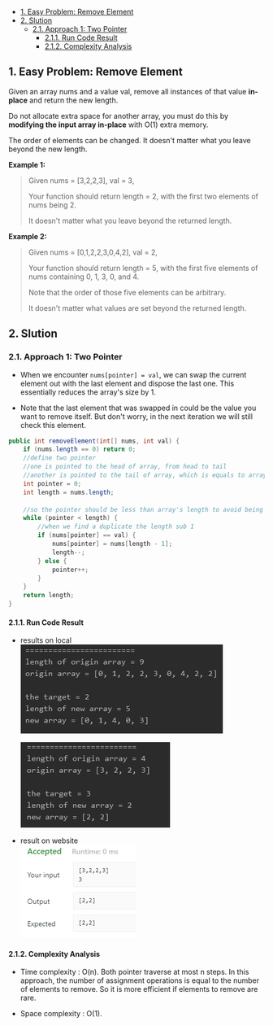 <!-- TOC -->

- [1. Easy Problem: Remove Element](#1-easy-problem-remove-element)
- [2. Slution](#2-slution)
  - [2.1. Approach 1: Two Pointer](#21-approach-1-two-pointer)
    - [2.1.1. Run Code Result](#211-run-code-result)
    - [2.1.2. Complexity Analysis](#212-complexity-analysis)

<!-- /TOC -->

## 1. Easy Problem: Remove Element
Given an array nums and a value val, remove all instances of that value **in-place** and return the new length.

Do not allocate extra space for another array, you must do this by **modifying the input array in-place** with O(1) extra memory.

The order of elements can be changed. It doesn't matter what you leave beyond the new length.

**Example 1:**

>Given nums = [3,2,2,3], val = 3,
>
>Your function should return length = 2, with the first two elements of nums being 2.
>
>It doesn't matter what you leave beyond the returned length.

**Example 2:**

>Given nums = [0,1,2,2,3,0,4,2], val = 2,
>
>Your function should return length = 5, with the first five elements of nums containing 0, 1, 3, 0, and 4.
>
>Note that the order of those five elements can be arbitrary.
>
>It doesn't matter what values are set beyond the returned length.

## 2. Slution

### 2.1. Approach 1: Two Pointer
- When we encounter `nums[pointer] = val`, we can swap the current element out with the last element and dispose the last one. This essentially reduces the array's size by 1.

- Note that the last element that was swapped in could be the value you want to remove itself. But don't worry, in the next iteration we will still check this element.
```java
public int removeElement(int[] nums, int val) {
    if (nums.length == 0) return 0;
    //define two pointer
    //one is pointed to the head of array, from head to tail
    //another is pointed to the tail of array, which is equals to array's length
    int pointer = 0;
    int length = nums.length;

    //so the pointer should be less than array's length to avoid being out of bound
    while (pointer < length) {
        //when we find a duplicate the length sub 1
        if (nums[pointer] == val) {
            nums[pointer] = nums[length - 1];
            length--;
        } else {
            pointer++;
        }
    }
    return length;
}
```

#### 2.1.1. Run Code Result
- results on local  
  ![pic](../99.images/2020-08-25-19-55-10.png)
  
  ![pic](../99.images/2020-08-25-20-26-04.png)
- result on website  
  ![pic](../99.images/2020-08-25-19-55-46.png)

#### 2.1.2. Complexity Analysis

- Time complexity : O(n). Both pointer traverse at most n steps. In this approach, the number of assignment operations is equal to the number of elements to remove. So it is more efficient if elements to remove are rare.

- Space complexity : O(1).